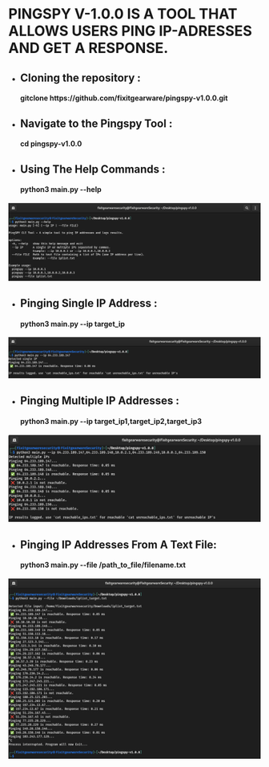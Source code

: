 # PINGSPY V-1.0.0 IS A TOOL THAT ALLOWS USERS PING IP-ADRESSES AND GET A RESPONSE.


- <h2>Cloning the repository :</h2>

  <h4>gitclone https://github.com/fixitgearware/pingspy-v1.0.0.git </h4>

- <h2>Navigate to the Pingspy Tool :</h2>

  <h4>cd pingspy-v1.0.0 </h4>

- <h2>Using The Help Commands :</h2>

  <h4>python3 main.py --help </h4>

![](https://github.com/fixitgearware/pingspy-v1.0.0/blob/main/assets/help-command.png)

- <h2>Pinging Single IP Address :</h2>

  <h4>python3 main.py --ip target_ip </h4>

![](https://github.com/fixitgearware/pingspy-v1.0.0/blob/main/assets/single-ip-ping.png)

- <h2>Pinging Multiple IP Addresses :</h2>

  <h4>python3 main.py --ip target_ip1,target_ip2,target_ip3 </h4>

![](https://github.com/fixitgearware/pingspy-v1.0.0/blob/main/assets/multiple-ip-ping.png)

- <h2>Pinging IP Addresses From A Text File:</h2>

  <h4>python3 main.py --file /path_to_file/filename.txt </h4>

![](https://github.com/fixitgearware/pingspy-v1.0.0/blob/main/assets/ping-textfile.png)
